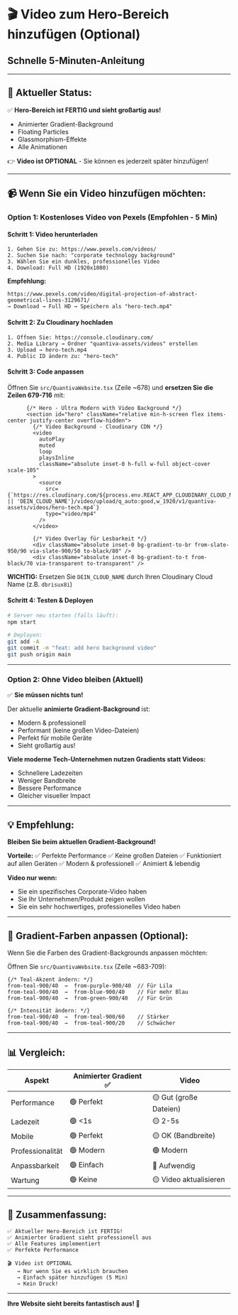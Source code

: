 # 🎬 Video zum Hero-Bereich hinzufügen (Optional)

## Schnelle 5-Minuten-Anleitung

---

## 🎯 **Aktueller Status:**

✅ **Hero-Bereich ist FERTIG und sieht großartig aus!**
- Animierter Gradient-Background
- Floating Particles
- Glassmorphism-Effekte
- Alle Animationen

👉 **Video ist OPTIONAL** - Sie können es jederzeit später hinzufügen!

---

## 📹 **Wenn Sie ein Video hinzufügen möchten:**

### **Option 1: Kostenloses Video von Pexels (Empfohlen - 5 Min)**

#### Schritt 1: Video herunterladen
```
1. Gehen Sie zu: https://www.pexels.com/videos/
2. Suchen Sie nach: "corporate technology background"
3. Wählen Sie ein dunkles, professionelles Video
4. Download: Full HD (1920x1080)
```

**Empfehlung:**
```
https://www.pexels.com/video/digital-projection-of-abstract-geometrical-lines-3129671/
→ Download → Full HD → Speichern als "hero-tech.mp4"
```

#### Schritt 2: Zu Cloudinary hochladen
```
1. Öffnen Sie: https://console.cloudinary.com/
2. Media Library → Ordner "quantiva-assets/videos" erstellen
3. Upload → hero-tech.mp4
4. Public ID ändern zu: "hero-tech"
```

#### Schritt 3: Code anpassen
Öffnen Sie `src/QuantivaWebsite.tsx` (Zeile ~678) und **ersetzen Sie die Zeilen 679-716** mit:

```tsx
      {/* Hero - Ultra Modern with Video Background */}
      <section id="hero" className="relative min-h-screen flex items-center justify-center overflow-hidden">
        {/* Video Background - Cloudinary CDN */}
        <video
          autoPlay
          muted
          loop
          playsInline
          className="absolute inset-0 h-full w-full object-cover scale-105"
        >
          <source 
            src={`https://res.cloudinary.com/${process.env.REACT_APP_CLOUDINARY_CLOUD_NAME || 'DEIN_CLOUD_NAME'}/video/upload/q_auto:good,w_1920/v1/quantiva-assets/videos/hero-tech.mp4`}
            type="video/mp4" 
          />
        </video>
        
        {/* Video Overlay für Lesbarkeit */}
        <div className="absolute inset-0 bg-gradient-to-br from-slate-950/90 via-slate-900/50 to-black/80" />
        <div className="absolute inset-0 bg-gradient-to-t from-black/70 via-transparent to-transparent" />
```

**WICHTIG:** Ersetzen Sie `DEIN_CLOUD_NAME` durch Ihren Cloudinary Cloud Name (z.B. `dbrisux8i`)

#### Schritt 4: Testen & Deployen
```bash
# Server neu starten (falls läuft):
npm start

# Deployen:
git add -A
git commit -m "feat: add hero background video"
git push origin main
```

---

### **Option 2: Ohne Video bleiben (Aktuell)**

✅ **Sie müssen nichts tun!**

Der aktuelle **animierte Gradient-Background** ist:
- Modern & professionell
- Performant (keine großen Video-Dateien)
- Perfekt für mobile Geräte
- Sieht großartig aus!

**Viele moderne Tech-Unternehmen nutzen Gradients statt Videos:**
- Schnellere Ladezeiten
- Weniger Bandbreite
- Bessere Performance
- Gleicher visueller Impact

---

## 💡 **Empfehlung:**

**Bleiben Sie beim aktuellen Gradient-Background!**

**Vorteile:**
✅ Perfekte Performance
✅ Keine großen Dateien
✅ Funktioniert auf allen Geräten
✅ Modern & professionell
✅ Animiert & lebendig

**Video nur wenn:**
- Sie ein spezifisches Corporate-Video haben
- Sie Ihr Unternehmen/Produkt zeigen wollen
- Sie ein sehr hochwertiges, professionelles Video haben

---

## 🎨 **Gradient-Farben anpassen (Optional):**

Wenn Sie die Farben des Gradient-Backgrounds anpassen möchten:

Öffnen Sie `src/QuantivaWebsite.tsx` (Zeile ~683-709):

```tsx
{/* Teal-Akzent ändern: */}
from-teal-900/40  →  from-purple-900/40  // Für Lila
from-teal-900/40  →  from-blue-900/40    // Für mehr Blau
from-teal-900/40  →  from-green-900/40   // Für Grün

{/* Intensität ändern: */}
from-teal-900/40  →  from-teal-900/60    // Stärker
from-teal-900/40  →  from-teal-900/20    // Schwächer
```

---

## 📊 **Vergleich:**

| Aspekt | Animierter Gradient ✅ | Video |
|--------|----------------------|-------|
| Performance | 🟢 Perfekt | 🟡 Gut (große Dateien) |
| Ladezeit | 🟢 <1s | 🟡 2-5s |
| Mobile | 🟢 Perfekt | 🟡 OK (Bandbreite) |
| Professionalität | 🟢 Modern | 🟢 Modern |
| Anpassbarkeit | 🟢 Einfach | 🔴 Aufwendig |
| Wartung | 🟢 Keine | 🟡 Video aktualisieren |

---

## 🎉 **Zusammenfassung:**

```
✅ Aktueller Hero-Bereich ist FERTIG!
✅ Animierter Gradient sieht professionell aus
✅ Alle Features implementiert
✅ Perfekte Performance

🎬 Video ist OPTIONAL
   → Nur wenn Sie es wirklich brauchen
   → Einfach später hinzufügen (5 Min)
   → Kein Druck!
```

---

**Ihre Website sieht bereits fantastisch aus! 🚀**




